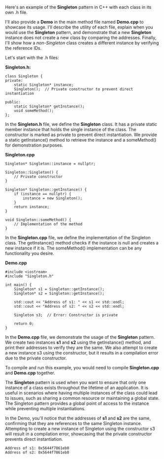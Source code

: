 Here's an example of the **Singleton** pattern in C++ with each class in its own .h file. 

I'll also provide a **Demo** in the main method file named **Demo.cpp** to showcase its usage. 
I'll describe the utility of each file, explain when you would use the **Singleton** pattern, and demonstrate that a new **Singleton** instance does not create a new class by comparing the addresses. 
Finally, I'll show how a *non-Singleton* class creates a different instance by verifying the reference IDs.

Let's start with the .h files:

**Singleton.h:**

```
class Singleton {
private:
    static Singleton* instance;
    Singleton();  // Private constructor to prevent direct instantiation

public:
    static Singleton* getInstance();
    void someMethod();
};
```


In the **Singleton.h** file, we define the **Singleton** class. 
It has a private static member instance that holds the single instance of the class. 
The constructor is marked as private to prevent direct instantiation. We provide a static getInstance() method to retrieve the instance and a someMethod() for demonstration purposes.

**Singleton.cpp**

```
Singleton* Singleton::instance = nullptr;

Singleton::Singleton() {
    // Private constructor
}

Singleton* Singleton::getInstance() {
    if (instance == nullptr) {
        instance = new Singleton();
    }
    return instance;
}

void Singleton::someMethod() {
    // Implementation of the method
}
```

In the **Singleton.cpp** file, we define the implementation of the Singleton class. 
The getInstance() method checks if the instance is null and creates a new instance if it is. 
The someMethod() implementation can be any functionality you desire.

**Demo.cpp**

```
#include <iostream>
#include "Singleton.h"

int main() {
    Singleton* s1 = Singleton::getInstance();
    Singleton* s2 = Singleton::getInstance();

    std::cout << "Address of s1: " << s1 << std::endl;
    std::cout << "Address of s2: " << s2 << std::endl;

    Singleton s3;  // Error: Constructor is private

    return 0;
}
```
In the **Demo.cpp** file, we demonstrate the usage of the **Singleton** pattern. 
We create two instances **s1** and **s2** using the getInstance() method, and print their addresses to verify they are the same. 
We also attempt to create a new instance s3 using the constructor, but it results in a compilation error due to the private constructor.

To compile and run this example, you would need to compile **Singleton.cpp** and **Demo.cpp** together.

The **Singleton** pattern is used when you want to ensure that only one instance of a class exists throughout the lifetime of an application. It is useful in scenarios where having multiple instances of the class could lead to issues, such as sharing a common resource or maintaining a global state. The Singleton pattern provides a global point of access to the instance while preventing multiple instantiations.

In the Demo, you'll notice that the addresses of **s1** and **s2** are the same, confirming that they are references to the same Singleton instance. 
Attempting to create a new instance of Singleton using the constructor s3 will result in a compilation error, showcasing that the private constructor prevents direct instantiation.

```
Address of s1: 0x5644f7861eb0
Address of s2: 0x5644f7861eb0

```

